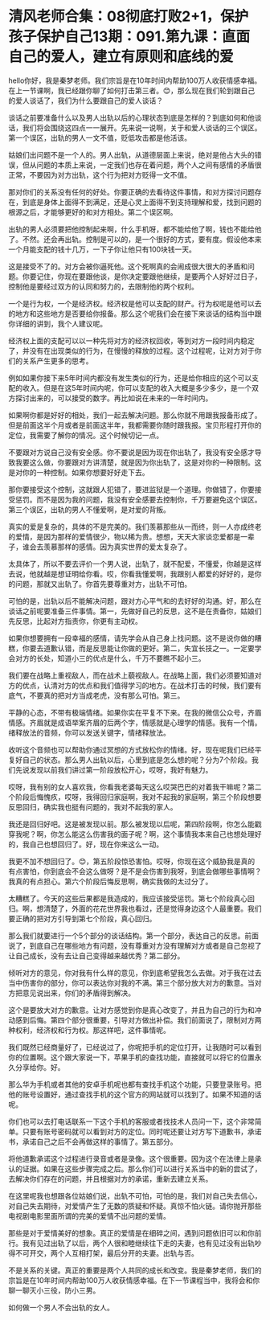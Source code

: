 # 清风老师合集：08彻底打败2+1，保护孩子保护自己13期：091.第九课：直面自己的爱人，建立有原则和底线的爱

hello你好，我是秦梦老师。我们宗旨是在10年时间内帮助100万人收获情感幸福。在上一节课啊，我已经跟你聊了如何打击第三者。😊，那么现在我们轮到跟自己的爱人谈话了，我们为什么要跟自己的爱人谈话？

谈话之前要准备什么以及男人出轨以后的心理状态到底是怎样的？到底如何和他谈话，我们将会围绕这四点一一展开。先来说一说啊，关于和爱人谈话的三个误区。第一个误区，出轨的男人一文不值，贬低攻击都是他活该。

姑娘们出问题不是一个人的。男人出轨，从道德层面上来说，绝对是他占大头的错误，但从问题的本质上来说，一定我们也存在着问题，两个人之间有感情的矛盾很正常，不要因为对方出轨，这个行为把对方贬得一文不值。

那对你们的关系没有任何的好处。你要正确的去看待这件事情，和对方探讨问题存在，到底是身体上面得不到满足，还是心灵上面得不到支持理解和爱，找到问题的根源之后，才能够更好的和对方相处。第二个误区啊。

出轨的男人必须要把他控制起来啊，什么手机呀，都不能给他了啊，钱也不能给他了。不然。还会再出轨。控制是可以的，是一个很好的方式，要有度。假设他本来一个月能支配的钱十几万，一下子你让他只有100块钱一天。

这是接受不了的。对方会被你逼死他。这个死啊真的会闹成很大很大的矛盾和问题。你要记住，你现在要跟他谈，是你决定要跟他继续，是要两个人好好过日子，控制他是要经过双方的认同和努力的，去限制他的两个权利。

一个是行为权，一个是经济权。经济权是他可以支配的财产。行为权呢是他可以去的地方和这些地方是否要给你报备。那么这个呢我们会在接下来谈话的结构当中跟你详细的讲到，我个人建议呢。

经济权上面的支配可以以一种先将对方的经济权回收，等到对方一段时间内稳定了，并没有在出现类似的行为，在慢慢的释放的过程。这个过程呢，让对方对于你们的关系产生更多的思考。

例如如果你接下来5年时间内都没有发生类似的行为，还是给你相应的这个可以支配的收入。但是在这5年时间内呢，你可以支配的收入大概是多少多少，是一个双方探讨出来的，可以接受的数字。再比如说在未来的一年时间内。

如果啊你都是好好的相处，我们一起去解决问题。那么你就不用跟我报备形成了。但是前面这半个月或者是前面这半年，我都需要你随时跟我报。宝贝形程打开你的定位，我需要了解你的情况。这个时候切记一点。

不要跟对方说自己没有安全感。你不要说是因为现在你出轨了，我没有安全感才导致我要这么做，你要跟对方讲清楚，就是因为你出轨了，这是对你的一种限制。这是对你的一种控制。如果你想要好好走下去。

那你要接受这个控制，这就跟人犯错了，要进监狱是一个道理。你做错了，你要接受惩罚。而不是因为我的问题，我没有安全感要去控制你，千万要避免这个误区。第三个误区，出轨的男人不懂爱啊，是对爱的背叛。

真实的爱是复杂的，具体的不是完美的。我们羡慕那些从一而终，则一人亦成终老的爱情，是因为那样的爱情很少，物以稀为贵。想想，天天大家谈恋爱都是一辈子，谁会去羡慕那样的感情。因为真实世界的爱太复杂了。

太具体了，所以不要去评价一个男人说，出轨了，就不配爱，不懂爱，你越是这样去说，他就越是想证明给你看。哎，你看我懂爱啊，我跟别人都爱的好好的，是你的问题，那就又出轨了。你首先要尊重对方，出轨不可怕。

可怕的是，出轨以后不能解决问题，跟对方心平气和的去好好的沟通。好，那么在谈话之前呢要准备三件事情。第一，先做好自己的反思，这不是在责备你，姑娘们先反思，比起对方指责你，你更有主动权。

如果你想要拥有一段幸福的感情，请先学会从自己身上找问题。这不是说你做的糟糕，你要去道歉认错，而是反思能让你做的更好。第二，失宜长技之一。一定要学会对方的长处，知道小三的优点是什么，千万不要瞧不起小三。

我们要在战略上重视敌人，而在战术上藐视敌人。在战略上面，我们必须要知道对方的优点，认清对方的优点和我们值得学习的地方。在战术打击的时候，我们要有底气，不要真的把对方当成老虎，没有那么可怕。第三。

平静的心态，不带有极端情绪。如果你实在平复不下来。在我的微信公众号，齐眉情感。齐眉就是成语举案齐眉的后两个字，情感就是心理学的情感。我有一个情。绪释放法的音频，你可以发送关键字，情绪释放法。

收听这个音频也可以帮助你通过冥想的方式放松你的情绪。好，现在呢我们已经平复好自己的状态。那么男人出轨以后，心里到底是怎么想的呢？分为7个阶段。我们先说发现以前我们讲过第一阶段放松开心，哎呀，我好有魅力。

哎呀，我有别的女人喜欢我，你看我老婆每天这么哎哭巴巴的对着我干嘛呢？第二个阶段后悔愧疚，哎呀，我得回归家庭啊，我对不起我的家庭啊，第三个阶段想要反思回归，确实我也挺有问题的，我对不起我的家人。

我还是回归好吧。这是被发现以前。那么被发现以后呢，第四阶段啊，你怎么能戳穿我呢？啊，你怎么能这么伤害我的面子呢？啊，这个事情我本来自己也想处理好的，我自己也想回归了。好，现在你来这么一动。

我更不加不想回归了。😊，第五阶段惊恐害怕。哎呀，你现在这个威胁我是真的有点害怕，你到底会不会这么做呀？是不是会伤害到我呀，到底会做哪些事情啊？我真的有点担心。第六个阶段后悔反思啊，确实我做的太过分了。

太糟糕了。今天的这些后果都是我造成的，我应该接受惩罚。第七个阶段真心回归。啊，想清楚了，外面的花花世界我也看过，还是觉得身边这个人最重要。我们要正确的把对方引导到第七个阶段，真心回归。

那么我们就要进行一个5个部分的谈话结构。第一个部分，表达自己的反思。前面说了，到底自己在哪些地方有问题，没有尊重对方没有理解对方或者是自己忽视了让自己成长，没有去让自己变得越来越优秀？第二部分。

倾听对方的意见，你对我有什么样的意见，你到底希望我怎么去做。对于我在过去当中伤害你的部分，你可以表达你对我的不满。第三个部分放大对方的歉意。当对方把意见说出来，你们的矛盾得到解决。

这个是要放大对方的歉意。让对方感觉到你是真心改变了，并且为自己的行为和冲动感到后悔。第四个部分很重要，引导对方做出补偿。我们前面说了，限制对方两种权利，经济权和行为权。那这样吧，这件事情呢。

我们既然已经商量好了，已经说过了，你呢把手机的定位打开，让我随时可以看到你的位置啊。这个跟大家说一下，苹果手机的查找功能，直接就可以将它的位置永久分享给你。好。

那么华为手机或者其他的安卓手机呢也都有查找手机这个功能，只要登录账号。把他的账号设置好，通过查找手机的这个官方的网站就可以找到了。如果不知道的话呢。

你们也可以去打电话联系一下这个手机的客服或者找技术人员问一下，这个非常简单。只要有账号密码就可以看到对方的定位。同时呢还要让对方写下道歉书，承诺书，承诺自己之后不会再做这样的事情了。第五部分。

将他道歉承诺这个过程进行录音或者是录像。这个很重要。因为这个在法律上是承认的证据。如果在这些步骤完成之后。那么你们可以进行关系当中的新的尝试了，去解决你们存在的问题，并且根据对方的承诺，重新去建立关系。

在这里呢我也想跟各位姑娘们说，出轨不可怕，可怕的是，我们对自己失去信心，对自己失去期待，对爱情产生了无数的质疑和怀疑。真惊不怕火链。请你抛开那些电视剧电影里面所谓的完美的爱情不出问题的爱情。

那些是对于爱情美好的想象。真正的爱情是在细碎之间，遇到问题依旧可以和你前行。我有见过出轨了以后，两个人很和睦继续往下走的夫妻，也有见过没有出轨吵得不可开交，两个人互相打架，最后分开的夫妻。出轨与否。

不是关系的关键。真正的重要是两个人共同的成长和改变。我是秦梦老师，我们的宗旨是在10年时间内帮助100万人收获情感幸福。在下一节课程当中，我将会和你聊一聊灭小三役，防小三男。

如何做一个男人不会出轨的女人。